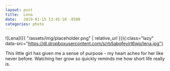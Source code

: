 ```yaml
---
layout: post
title:  Lena
date:   2019-01-15 13:45:10 -0500
categories: photo
---
```


![Lena]({{ "/assets/img/placeholder.png" | relative_url }}){:class="lazy" data-src="https://dl.dropboxusercontent.com/s/rb5abqfeyirl6wp/lena.jpg"}

This little girl has given me a sense of purpose - my heart aches for her like never before. Watching her grow so quickly reminds me how short life really is.
